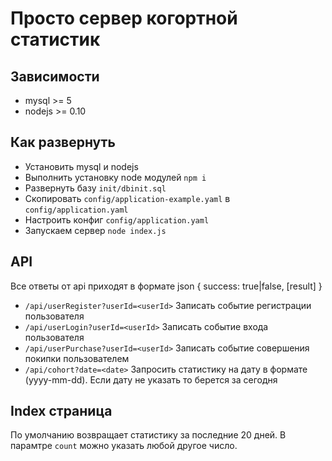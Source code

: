 # Просто сервер когортной статистик

## Зависимости

- mysql >= 5
- nodejs >= 0.10

## Как развернуть

- Установить mysql и nodejs
- Выполнить установку node модулей `npm i`
- Развернуть базу `init/dbinit.sql`
- Скопировать `config/application-example.yaml` в `config/application.yaml`
- Настроить конфиг `config/application.yaml`
- Запускаем сервер `node index.js`

## API

Все ответы от api приходят в формате json { success: true|false, [result] }

- `/api/userRegister?userId=<userId>` Записать событие регистрации пользователя
- `/api/userLogin?userId=<userId>` Записать событие входа пользователя
- `/api/userPurchase?userId=<userId>` Записать событие совершения покипки пользователем
- `/api/cohort?date=<date>` Запросить статистику на дату в формате (yyyy-mm-dd). Если дату не указать то берется за сегодня


## Index страница

По умолчанию возвращает статистику за последние 20 дней. В парамтре `count` можно указать любой другое число.

